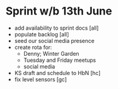 Sprint w/b 13th June
===

- add availability to sprint docs [all]
- populate backlog [all]
- seed our social media presence
- create rota for:
  - Denny; Winter Garden
  - Tuesday and Friday meetups
  - social media
- KS draft and schedule to HbN [hc]
- fix level sensors [gc]
